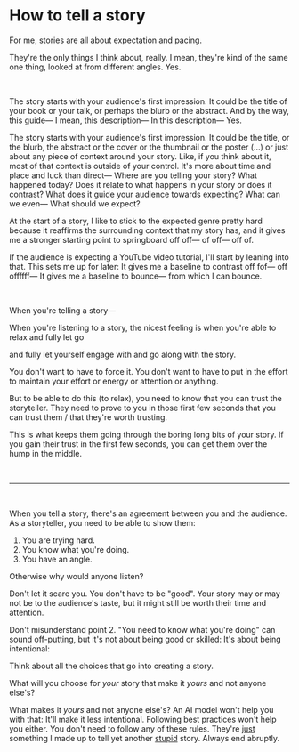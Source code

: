 # How to tell a story

For me, stories are all about expectation and pacing.

They're the only things I think about, really. I mean, they're kind of the same one thing, looked at from different angles. Yes.

<br>

The story starts with your audience's first impression. It could be the title of your book or your talk, or perhaps the blurb or the abstract. And by the way, this guide— I mean, this description— In this description— Yes.

The story starts with your audience's first impression. It could be the title, or the blurb, the abstract or the cover or the thumbnail or the poster (...) or just about any piece of context around your story. Like, if you think about it, most of that context is outside of your control. It's more about time and place and luck than direct— Where are you telling your story? What happened today? Does it relate to what happens in your story or does it contrast? What does it guide your audience towards expecting? What can we even— What should we expect?

At the start of a story, I like to stick to the expected genre pretty hard because it reaffirms the surrounding context that my story has, and it gives me a stronger starting point to springboard off off— of off— off of. 

If the audience is expecting a YouTube video tutorial, I'll start by leaning into that. This sets me up for later: It gives me a baseline to contrast off fof— off offffff— It gives me a baseline to bounce— from which I can bounce. 

<br>

When you're telling a story—

When you're listening to a story, the nicest feeling is when you're able to relax and fully let go

and fully let yourself engage with and go along with the story.

You don't want to have to force it. You don't want to have to put in the effort to maintain your effort or energy or attention or anything.

But to be able to do this (to relax), you need to know that you can trust the storyteller. They need to prove to you in those first few seconds that you can trust them / that they're worth trusting.

This is what keeps them going through the boring long bits of your story. If you gain their trust in the first few seconds, you can get them over the hump in the middle. 

<br>

<hr>

<br>

When you tell a story, there's an agreement between you and the audience. As a storyteller, you need to be able to show them:

1. You are trying hard.
2. You know what you're doing.
3. You have an angle.

Otherwise why would anyone listen? 

Don't let it scare you. You don't have to be "good". Your story may or may not be to the audience's taste, but it might still be worth their time and attention.

Don't misunderstand point 2. "You need to know what you're doing" can sound off-putting, but it's not about being good or skilled: It's about being intentional:

Think about all the choices that go into creating a story.

What will you choose for *your* story that make it *yours* and not anyone else's?

What makes it *yours* and not anyone else's? An AI model won't help you with that: It'll make it less intentional. Following best practices won't help you either. You don't need to follow any of these rules. They're [just](https://www.todepond.com/wikiblogarden/better-computing/just/) something I made up to tell yet another [stupid](https://www.todepond.com/sky/do-stupid-things) story. Always end abruptly.
